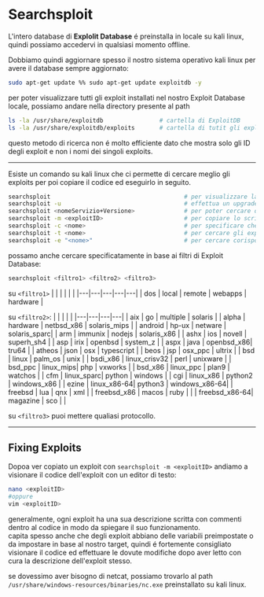 
# Searchsploit
L'intero database di **Explolit Database** é preinstalla in locale su kali linux, quindi possiamo accedervi in qualsiasi momento offline. <br>

Dobbiamo quindi aggiornare spesso il nostro sistema operativo kali linux per avere il database sempre aggiornato:
```bash
sudo apt-get update %% sudo apt-get update exploitdb -y
```
per poter visualizzare tutti gli exploit installati nel nostro Exploit Database locale, possiamo andare nella directory presente al path
```bash
ls -la /usr/share/exploitdb                # cartella di ExploitDB
ls -la /usr/share/exploitdb/exploits       # cartella di tutit gli exploits. Sono presenti altre cartelle in base alla categoria degli exploits
```
questo metodo di ricerca non é molto efficiente dato che mostra solo gli ID degli exploit e non i nomi dei singoli exploits. <br>

---

Esiste un comando su kali linux che ci permette di cercare meglio gli exploits per poi copiare il codice ed eseguirlo in seguito.
```bash
searchsploit                                      # per visualizzare la documentazione di questo comando
searchsploit -u                                   # effettua un upgrade degli exploit nel database locale dato che ExploitDB viene aggiornato giornalmente
searchsploit <nomeServizio+Versione>              # per poter cercare degli exploit nel database in base al servizio e alla sua versione
searchsploit -m <exploitID>                       # per copiare lo script dell'exploit trovato (sulla destra)
searchsploit -c <nome>                            # per specificare che vogliamo effettuare una ricerca CASE SENSITIVE es.OpenSSH
searchsploit -t <nome>                            # per cercare gli exploit che hanno quel <nome> nel loro titolo. 
searchsploit -e "<nome>"                          # per cercare corispondenze esatte a un servizio es.OpenSSH 7.2p2
```
possamo anche cercare specificatamente in base ai filtri di Exploit Database:
```bash
searchsploit <filtro1> <filtro2> <filtro3>
```
su `<filtro1>`
|   |   |   |   |  |
|---|---|---|---|---|
| dos | local | remote | webapps | hardware |


su `<filtro2>`:
|   |   |   |   |
|---|---|---|---|
| aix          | go        | multiple   | solaris      |
| alpha        | hardware  | netbsd_x86 | solaris_mips |
| android      | hp-ux     | netware    | solaris_sparc|
| arm          | immunix   | nodejs     | solaris_x86  |
| ashx         | ios       | novell     | superh_sh4   |
| asp          | irix      | openbsd    | system_z     |
| aspx         | java      | openbsd_x86| tru64        |
| atheos       | json      | osx        | typescript   |
| beos         | jsp       | osx_ppc    | ultrix       |
| bsd          | linux     | palm_os    | unix         |
| bsdi_x86     | linux_crisv32 | perl   | unixware     |
| bsd_ppc      | linux_mips| php        | vxworks      |
| bsd_x86      | linux_ppc | plan9      | watchos      |
| cfm          | linux_sparc| python    | windows      |
| cgi          | linux_x86 | python2    | windows_x86  |
| ezine        | linux_x86-64| python3  | windows_x86-64|
| freebsd      | lua       | qnx        | xml          |
| freebsd_x86  | macos     | ruby       |              |
| freebsd_x86-64| magazine | sco        |              |

su `<filtro3>` puoi mettere qualiasi protocollo. 

---

## Fixing Exploits
Dopoa ver copiato un exploit con `searchsploit -m <exploitID>` andiamo a visionare il codice dell'exploit con un editor di testo:
```bash
nano <exploitID>
#oppure
vim <exploitID>
```
generalmente, ogni exploit ha una sua descrizione scritta con commenti dentro al codice in modo da spiegare il suo funzionamento. <br>
capita spesso anche che degli exploit abbiano delle variabili preimpostate o da impostare in base al nostro target, quindi é fortemente consigliato visionare il codice ed effettuare le dovute modifiche dopo aver letto con cura la descrizione dell'exploit stesso.

se dovessimo aver bisogno di netcat, possiamo trovarlo al path `/usr/share/windows-resources/binaries/nc.exe` preinstallato su kali linux.
